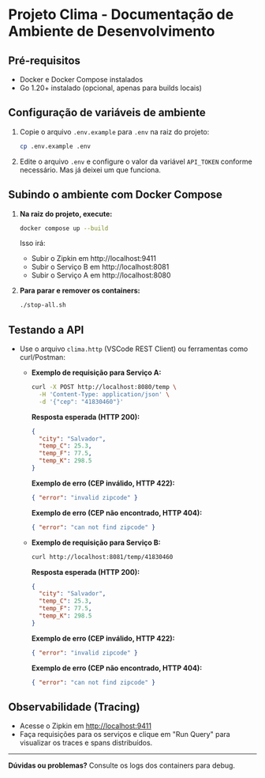 # Projeto Clima - Documentação de Ambiente de Desenvolvimento

## Pré-requisitos
- Docker e Docker Compose instalados
- Go 1.20+ instalado (opcional, apenas para builds locais)

## Configuração de variáveis de ambiente

1. Copie o arquivo `.env.example` para `.env` na raiz do projeto:
   ```sh
   cp .env.example .env
   ```
2. Edite o arquivo `.env` e configure o valor da variável `API_TOKEN` conforme necessário. Mas já deixei um que funciona.

## Subindo o ambiente com Docker Compose

1. **Na raiz do projeto, execute:**
   ```sh
   docker compose up --build
   ```
   Isso irá:
   - Subir o Zipkin em http://localhost:9411
   - Subir o Serviço B em http://localhost:8081
   - Subir o Serviço A em http://localhost:8080

2. **Para parar e remover os containers:**
   ```sh
   ./stop-all.sh
   ```


## Testando a API

- Use o arquivo `clima.http` (VSCode REST Client) ou ferramentas como curl/Postman:

  - **Exemplo de requisição para Serviço A:**
    ```sh
    curl -X POST http://localhost:8080/temp \
      -H 'Content-Type: application/json' \
      -d '{"cep": "41830460"}'
    ```
    **Resposta esperada (HTTP 200):**
    ```json
    {
      "city": "Salvador",
      "temp_C": 25.3,
      "temp_F": 77.5,
      "temp_K": 298.5
    }
    ```
    
    **Exemplo de erro (CEP inválido, HTTP 422):**
    ```json
    { "error": "invalid zipcode" }
    ```
    
    **Exemplo de erro (CEP não encontrado, HTTP 404):**
    ```json
    { "error": "can not find zipcode" }
    ```

  - **Exemplo de requisição para Serviço B:**
    ```sh
    curl http://localhost:8081/temp/41830460
    ```
    **Resposta esperada (HTTP 200):**
    ```json
    {
      "city": "Salvador",
      "temp_C": 25.3,
      "temp_F": 77.5,
      "temp_K": 298.5
    }
    ```
    
    **Exemplo de erro (CEP inválido, HTTP 422):**
    ```json
    { "error": "invalid zipcode" }
    ```
    
    **Exemplo de erro (CEP não encontrado, HTTP 404):**
    ```json
    { "error": "can not find zipcode" }
    ```

## Observabilidade (Tracing)

- Acesse o Zipkin em [http://localhost:9411](http://localhost:9411)
- Faça requisições para os serviços e clique em "Run Query" para visualizar os traces e spans distribuídos.

---

**Dúvidas ou problemas?**
Consulte os logs dos containers para debug.
